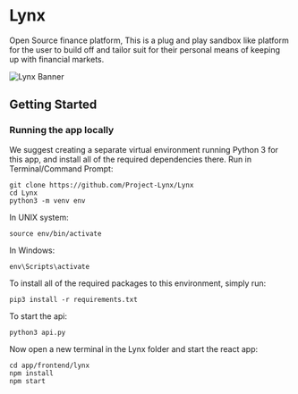 # Lynx
Open Source finance platform, This is a plug and play sandbox like platform for the user to build off and tailor suit for their personal means of keeping up with financial markets.

![Lynx Banner](https://i.ibb.co/FJW3fnf/lynx-banner.png)

## Getting Started

### Running the app locally

We suggest creating a separate virtual environment running Python 3 for this app, and install all of the required dependencies there. Run in Terminal/Command Prompt:

```
git clone https://github.com/Project-Lynx/Lynx
cd Lynx
python3 -m venv env
```

In UNIX system:

```
source env/bin/activate
```

In Windows:

```
env\Scripts\activate
```

To install all of the required packages to this environment, simply run:

```
pip3 install -r requirements.txt
```

To start the api:

```
python3 api.py
```

Now open a new terminal in the Lynx folder and start the react app:
```
cd app/frontend/lynx
npm install
npm start
```
